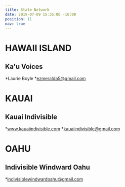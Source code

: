```yaml
---
title: State Network
date: 2019-07-09 15:36:00 -10:00
position: 11
nav: true
---
```


# **HAWAII ISLAND**

## **Ka'u Voices**

\*Laurie Boyle
\*ezmeralda5@gmail.com

# KAUAI

## **Kauai Indivisible**

\*www.kauaiindivisible.com
\*kauaiindivisible@gmail.com

# **OAHU**

## **Indivisible Windward Oahu**

\*indivisiblewindwardoahu@gmail.com
